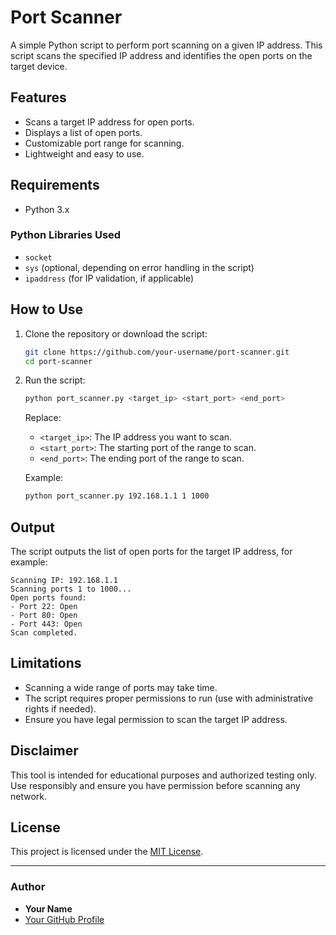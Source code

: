 # Port Scanner

A simple Python script to perform port scanning on a given IP address. This script scans the specified IP address and identifies the open ports on the target device.

## Features

- Scans a target IP address for open ports.
- Displays a list of open ports.
- Customizable port range for scanning.
- Lightweight and easy to use.

## Requirements

- Python 3.x

### Python Libraries Used
- `socket`
- `sys` (optional, depending on error handling in the script)
- `ipaddress` (for IP validation, if applicable)

## How to Use

1. Clone the repository or download the script:
   ```bash
   git clone https://github.com/your-username/port-scanner.git
   cd port-scanner
   ```

2. Run the script:
   ```bash
   python port_scanner.py <target_ip> <start_port> <end_port>
   ```

   Replace:
   - `<target_ip>`: The IP address you want to scan.
   - `<start_port>`: The starting port of the range to scan.
   - `<end_port>`: The ending port of the range to scan.

   Example:
   ```bash
   python port_scanner.py 192.168.1.1 1 1000
   ```

## Output

The script outputs the list of open ports for the target IP address, for example:

```
Scanning IP: 192.168.1.1
Scanning ports 1 to 1000...
Open ports found:
- Port 22: Open
- Port 80: Open
- Port 443: Open
Scan completed.
```

## Limitations

- Scanning a wide range of ports may take time.
- The script requires proper permissions to run (use with administrative rights if needed).
- Ensure you have legal permission to scan the target IP address.

## Disclaimer

This tool is intended for educational purposes and authorized testing only. Use responsibly and ensure you have permission before scanning any network.

## License

This project is licensed under the [MIT License](LICENSE).

---

### Author

- **Your Name**
- [Your GitHub Profile](https://github.com/Silver595)

